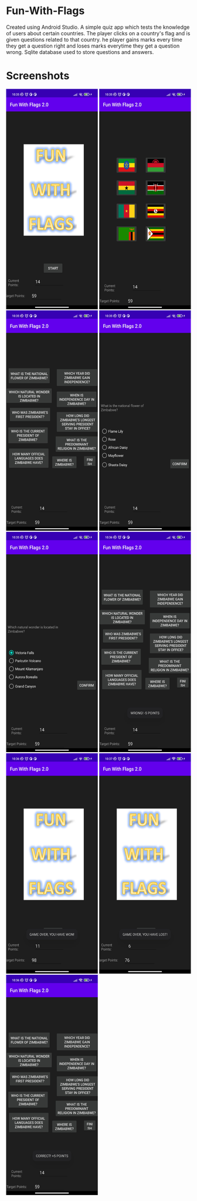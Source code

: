 # Fun-With-Flags

Created using Android Studio. A simple quiz app which tests the knowledge of users about certain countries. The player clicks on a country's flag and is given questions related to that country. he player gains marks every time they get a question right and loses marks everytime they get a question wrong. Sqlite database used to store questions and answers.

# Screenshots

<img src="https://github.com/Usuwana/Fun-With-Flags/blob/main/assets/demo/one.jpg?" width="250" height="600"> <img src="https://github.com/Usuwana/Fun-With-Flags/blob/main/assets/demo/two.jpg?" width="250" height="600"> <img src="https://github.com/Usuwana/Fun-With-Flags/blob/main/assets/demo/three.jpg?" width="250" height="600"> <img src="https://github.com/Usuwana/Fun-With-Flags/blob/main/assets/demo/four.jpg?" width="250" height="600"> <img src="https://github.com/Usuwana/Fun-With-Flags/blob/main/assets/demo/five.jpg?" width="250" height="600"> <img src="https://github.com/Usuwana/Fun-With-Flags/blob/main/assets/demo/six.jpg?" width="250" height="600"> <img src="https://github.com/Usuwana/Fun-With-Flags/blob/main/assets/demo/seven.jpg?" width="250" height="600"> <img src="https://github.com/Usuwana/Fun-With-Flags/blob/main/assets/demo/eight.jpg?" width="250" height="600"> <img src="https://github.com/Usuwana/Fun-With-Flags/blob/main/assets/demo/nine.jpg?" width="250" height="600">
